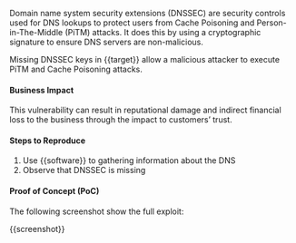 Domain name system security extensions (DNSSEC) are security controls used for DNS lookups to protect users from Cache Poisoning and Person-in-The-Middle (PiTM) attacks. It does this by using a cryptographic signature to ensure DNS servers are non-malicious.

Missing DNSSEC keys in {{target}} allow a malicious attacker to execute PiTM and Cache Poisoning attacks.

#### Business Impact

This vulnerability can result in reputational damage and indirect financial loss to the business through the impact to customers’ trust.

#### Steps to Reproduce

1. Use {{software}} to gathering information about the DNS
1. Observe that DNSSEC is missing

#### Proof of Concept (PoC)

The following screenshot show the full exploit:

{{screenshot}}
